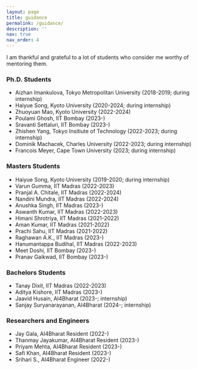 ```yaml
---
layout: page
title: guidance
permalink: /guidance/
description: ''
nav: true
nav_order: 4
---
```


I am thankful and grateful to a lot of students who consider me worthy of mentoring them.

### Ph.D. Students
- Aizhan Imankulova, Tokyo Metropolitan University (2018-2019; during internship)
- Haiyue Song, Kyoto University (2020-2024; during internship)
- Zhuoyuan Mao, Kyoto University (2022-2024)
- Poulami Ghosh, IIT Bombay (2023-)
- Sravanti Settaluri, IIT Bombay (2023-)
- Zhishen Yang, Tokyo Insitiute of Technology (2022-2023; during internship)
- Dominik Machacek, Charles University (2022-2023; during internship)
- Francois Meyer, Cape Town University (2023; during internship)

### Masters Students
- Haiyue Song, Kyoto University (2019-2020; during internship)
- Varun Gumma, IIT Madras (2022-2023)
- Pranjal A. Chitale, IIT Madras (2022-2024)
- Nandini Mundra, IIT Madras (2022-2024)
- Anushka Singh, IIT Madras (2023-)
- Aswanth Kumar, IIT Madras (2022-2023)
- Himani Shrotriya, IIT Madras (2021-2022)
- Aman Kumar, IIT Madras (2021-2022)
- Prachi Sahu, IIT Madras (2021-2022)
- Raghawan A.K., IIT Madras (2023-)
- Hanumantappa Budihal, IIT Madras (2022-2023)
- Meet Doshi, IIT Bombay (2023-)
- Pranav Gaikwad, IIT Bombay (2023-)

### Bachelors Students
- Tanay Dixit, IIT Madras (2022-2023)
- Aditya Kishore, IIT Madras (2023-)
- Jaavid Husain, AI4Bharat (2023-; internship)
- Sanjay Suryanarayanan, AI4Bharat (2024-; internship)

### Researchers and Engineers
- Jay Gala, AI4Bharat Resident (2022-)
- Thanmay Jayakumar, AI4Bharat Resident (2023-)
- Priyam Mehta, AI4Bharat Resident (2023-)
- Safi Khan, AI4Bharat Resident (2023-)
- Srihari S., AI4Bharat Engineer (2022-)

